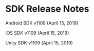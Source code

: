 # SDK Release Notes
Android SDK v1109 (April 15, 2019)

iOS SDK v1109 (April 15, 2019)

Unity SDK v1109 (April 15, 2019)

